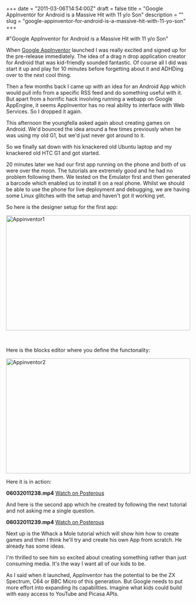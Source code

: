 +++
date = "2011-03-06T14:54:00Z"
draft = false
title = "Google AppInventor for Android is a Massive Hit with 11 y/o Son"
description = ""
slug = "google-appinventor-for-android-is-a-massive-hit-with-11-yo-son"
+++

#"Google AppInventor for Android is a Massive Hit with 11 y/o Son"


 <p>When <a href="http://appinventor.googlelabs.com/about/">Google AppInventor</a> launched I was really excited and signed up for the pre-release immediately. The idea of a drag n drop application creator for Android that was kid-friendly sounded fantastic. Of course all I did was start it up and play for 10 minutes before forgetting about it and ADHDing over to the next cool thing.</p>
<p>Then a few months back I came up with an idea for an Android App which would pull info from a specific RSS feed and do something useful with it. But apart from a horrific hack involving running a webapp on Google AppEngine, it seems AppInventor has no real ability to interface with Web Services. So I dropped it again.</p>
<p>This afternoon the youngfella asked again about creating games on Android. We'd bounced the idea around a few times previously when he was using my old G1, but we'd just never got around to it.</p>
<p>So we finally sat down with his knackered old Ubuntu laptop and my knackered old HTC G1 and got started.</p>
<p>20 minutes later we had our first app running on the phone and both of us were over the moon. The tutorials are extremely good and he had no problem following them. We tested on the Emulator first and then generated a barcode which enabled us to install it on a real phone. Whilst we should be able to use the phone for live deployment and debugging, we are having some Linux glitches with the setup and haven't got it working yet.</p>
<p>So here is the designer setup for the first app:</p>
<p><div class='p_embed p_image_embed'>
<a href="http://getfile4.posterous.com/getfile/files.posterous.com/temp-2011-03-06/eDhpeJeEqqAczBwfkDrdyjbeqneIArCocpjuwIeqygznewEnvxgoApGdkltz/appinventor1.png.scaled1000.png"><img alt="Appinventor1" height="313" src="http://getfile6.posterous.com/getfile/files.posterous.com/temp-2011-03-06/eDhpeJeEqqAczBwfkDrdyjbeqneIArCocpjuwIeqygznewEnvxgoApGdkltz/appinventor1.png.scaled500.png" width="500" /></a>
</div>
</p>
<p>&nbsp;</p>
<p>Here is the blocks editor where you define the functonality:</p>
<p><div class='p_embed p_image_embed'>
<a href="http://getfile0.posterous.com/getfile/files.posterous.com/temp-2011-03-06/wojCfqjqpDcdyHGdtmfqwHhtaIdfnJfbInxIcouyJcpHGfxfoydfbiIwnFgp/appinventor2.png.scaled1000.png"><img alt="Appinventor2" height="313" src="http://getfile0.posterous.com/getfile/files.posterous.com/temp-2011-03-06/wojCfqjqpDcdyHGdtmfqwHhtaIdfnJfbInxIcouyJcpHGfxfoydfbiIwnFgp/appinventor2.png.scaled500.png" width="500" /></a>
</div>
</p>
<p>Here it is in action:</p>
<p><div class='p_embed p_video_embed'>
<a href="http://conoroneill.posterous.com/google-appinventor-for-android-is-a-massive-h"><img alt="" src="http://getfile6.posterous.com/getfile/video.posterous.com/temp-2011-03-06/ohlGouInjxgEFIykkuAIpAbCjpzosxJvifCarkBzCayxubDymEyDcJzEtlhi/frame_0000.png" /></a>
<div class='p_embed_description'>
<strong>06032011238.mp4</strong>
<a href="http://conoroneill.posterous.com/google-appinventor-for-android-is-a-massive-h">Watch on Posterous</a>
</div>
</div>
</p>
<p>And here is the second app which he created by following the next tutorial and not asking me a single question.</p>
<p><div class='p_embed p_video_embed'>
<a href="http://conoroneill.posterous.com/google-appinventor-for-android-is-a-massive-h"><img alt="" src="http://getfile4.posterous.com/getfile/video.posterous.com/temp-2011-03-06/CJgmFhIxvJagzraCrlqpwyeetHIwDEwoyIEdDznpHkwtqDCFchHHxrgjCAsr/frame_0000.png" /></a>
<div class='p_embed_description'>
<strong>06032011239.mp4</strong>
<a href="http://conoroneill.posterous.com/google-appinventor-for-android-is-a-massive-h">Watch on Posterous</a>
</div>
</div>
</p>
<p>Next up is the Whack a Mole tutorial which will show him how to create games and then I think he'll try and create his own App from scratch. He already has some ideas.</p>
<p>I'm thrilled to see him so excited about creating something rather than just consuming media. It's the way I want all of our kids to be.</p>
<p>As I said when it launched, AppInventor has the potential to be the ZX Spectrum, C64 or BBC Micro of this generation. But Google needs to put more effort into expanding its capabilities. Imagine what kids could build with easy access to YouTube and Picasa APIs.</p>
<p>&nbsp;</p>
 